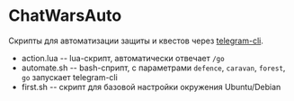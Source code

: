 # ChatWarsAuto
Скрипты для автоматизации защиты и квестов через [telegram-cli](https://github.com/vysheng/tg).
* action.lua -- lua-скрипт, автоматически отвечает `/go`
* automate.sh -- bash-сприпт, с параметрами `defence`, `caravan`, `forest`, `go` запускает telegram-cli
* first.sh -- скрипт для базовой настройки окружения Ubuntu/Debian
